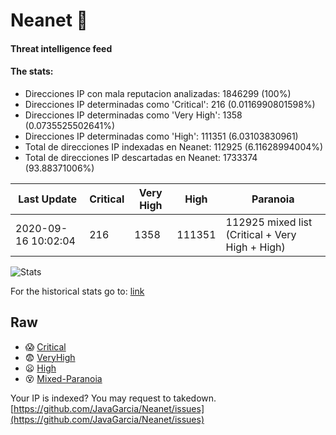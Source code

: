 # Neanet :hocho:
#### Threat intelligence feed
#### The stats:

- Direcciones IP con mala reputacion analizadas: 1846299 (100%)
- Direcciones IP determinadas como 'Critical':  216 (0.0116990801598%)
- Direcciones IP determinadas como 'Very High':  1358 (0.0735525502641%)
- Direcciones IP determinadas como 'High':  111351 (6.03103830961)
- Total de direcciones IP indexadas en Neanet:  112925 (6.11628994004%)
- Total de direcciones IP descartadas en Neanet:  1733374 (93.88371006%)

| Last Update | Critical | Very High | High | Paranoia |
| --- | --- | --- | --- | --- |
| 2020-09-16 10:02:04 | 216 | 1358 | 111351 | 112925 mixed list (Critical + Very High + High)|

![Stats](https://docs.google.com/spreadsheets/d/e/2PACX-1vSnaNMIXVabIpDJjufMlzH7poXnshF3mgd8Is1g9ytUEzVsP5my4Trn8f-xkoLLQ38xpL3HtmUexLo6/pubchart?oid=501124687&format=image)

For the historical stats go to: [link](/stats.csv)
## Raw
- :scream: [Critical](https://raw.githubusercontent.com/JavaGarcia/Neanet/master/blacklists/neanet_critical.txt)
- :fearful: [VeryHigh](https://raw.githubusercontent.com/JavaGarcia/Neanet/master/blacklists/neanet_veryHigh.txtt)
- :frowning: [High](https://raw.githubusercontent.com/JavaGarcia/Neanet/master/blacklists/neanet_high.txt)
- :dizzy_face: [Mixed-Paranoia](https://raw.githubusercontent.com/JavaGarcia/Neanet/master/blacklists/neanet_all.txt)


Your IP is indexed? You may request to takedown. [https://github.com/JavaGarcia/Neanet/issues](https://github.com/JavaGarcia/Neanet/issues)


























































































































































































































































































































































































































































































































































































































































































































































































































































